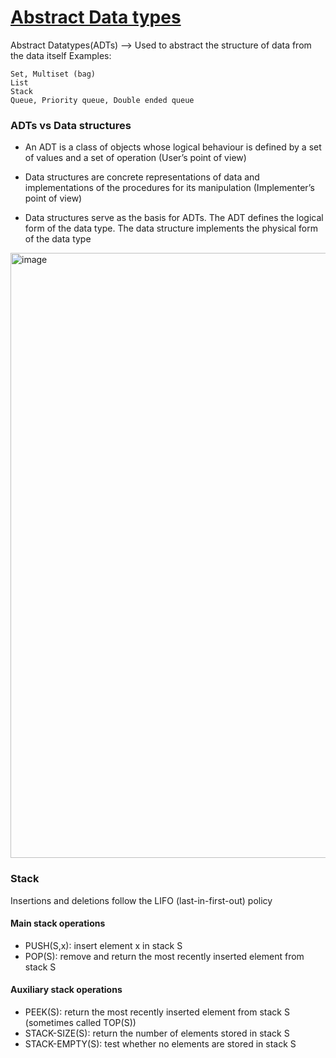 # [Abstract Data types](https://github.com/Khair9/Year-2-CompSci-Notes/blob/main/AlgsData/AlgsData.md)
Abstract Datatypes(ADTs) --> Used to abstract the structure of data from the data itself
Examples:
```
Set, Multiset (bag)
List
Stack
Queue, Priority queue, Double ended queue
```
### ADTs vs Data structures
 - An ADT is a class of objects whose logical behaviour is defined by a set of values and a set of operation (User’s point of view)

 - Data structures are concrete representations of data and implementations of the procedures for its manipulation (Implementer’s point of view)

 - Data structures serve as the basis for ADTs. The ADT defines the logical form of the data type. The data structure implements the physical form of the data type

<img width="968" alt="image" src="https://github.com/user-attachments/assets/07198a98-be1e-482c-a114-539ff69c3a89" />

### Stack
Insertions and deletions follow the LIFO (last-in-first-out) policy

#### Main stack operations
 - PUSH(S,x): insert element x in stack S
 - POP(S): remove and return the most recently inserted element from stack S

#### Auxiliary stack operations
 - PEEK(S): return the most recently inserted element from stack S (sometimes called TOP(S))
 - STACK-SIZE(S): return the number of elements stored in stack S
 - STACK-EMPTY(S): test whether no elements are stored in stack S

